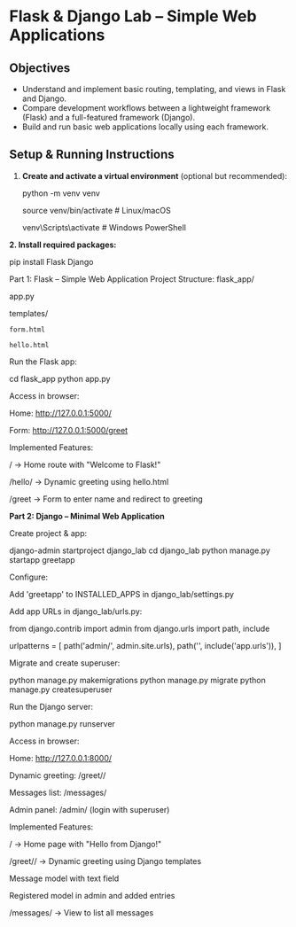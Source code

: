 # Flask & Django Lab – Simple Web Applications

## Objectives
- Understand and implement basic routing, templating, and views in Flask and Django.
- Compare development workflows between a lightweight framework (Flask) and a full-featured framework (Django).
- Build and run basic web applications locally using each framework.

## Setup & Running Instructions

1. **Create and activate a virtual environment** (optional but recommended):
   
   python -m venv venv
   
   source venv/bin/activate   # Linux/macOS
   
   venv\Scripts\activate      # Windows PowerShell

   
**2. Install required packages:**

pip install Flask Django

Part 1: Flask – Simple Web Application
Project Structure:
flask_app/

  app.py
  
  templates/
  
    form.html
    
    hello.html
    
Run the Flask app:

cd flask_app
python app.py

Access in browser:

Home: http://127.0.0.1:5000/

Form: http://127.0.0.1:5000/greet

Implemented Features:

/ → Home route with "Welcome to Flask!"

/hello/<name> → Dynamic greeting using hello.html

/greet → Form to enter name and redirect to greeting

**Part 2: Django – Minimal Web Application**

Create project & app:

django-admin startproject django_lab
cd django_lab
python manage.py startapp greetapp


Configure:

Add 'greetapp' to INSTALLED_APPS in django_lab/settings.py

Add app URLs in django_lab/urls.py:

from django.contrib import admin
from django.urls import path, include

urlpatterns = [
    path('admin/', admin.site.urls),
    path('', include('app.urls')),
]


Migrate and create superuser:

python manage.py makemigrations
python manage.py migrate
python manage.py createsuperuser


Run the Django server:

python manage.py runserver


Access in browser:

Home: http://127.0.0.1:8000/

Dynamic greeting: /greet/<name>/

Messages list: /messages/

Admin panel: /admin/ (login with superuser)

Implemented Features:

/ → Home page with "Hello from Django!"

/greet/<name>/ → Dynamic greeting using Django templates

Message model with text field

Registered model in admin and added entries

/messages/ → View to list all messages



